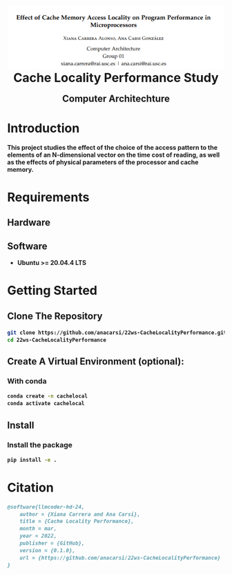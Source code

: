 <div align="center">

<img src="./images/readme_title.png" width="800" width="800" alt="Report title"/>

</div>

<h1 align="center" style="margin-top: 0px;"><b>Cache Locality Performance Study</h1>
<h2 align="center" style="margin-top: 0px;">Computer Architechture</h2>

# Introduction

This project studies the effect of the choice of the access pattern to the elements of an N-dimensional vector on the time cost of reading, as well as the effects of physical parameters of the processor and cache memory.

# Requirements

## Hardware
## Software
-  Ubuntu >= 20.04.4 LTS

# Getting Started
## Clone The Repository

```sh
git clone https://github.com/anacarsi/22ws-CacheLocalityPerformance.git
cd 22ws-CacheLocalityPerformance
```

## Create A Virtual Environment (optional):

### With conda

```sh
conda create -n cachelocal
conda activate cachelocal
```

## Install

### Install the package

```sh
pip install -e .
```

# Citation
```bibtex
@software{llmcoder-hd-24,
    author = {Xiana Carrera and Ana Carsi},
    title = {Cache Locality Performance},
    month = mar,
    year = 2022,
    publisher = {GitHub},
    version = {0.1.0},
    url = {https://github.com/anacarsi/22ws-CacheLocalityPerformance}
}
```

